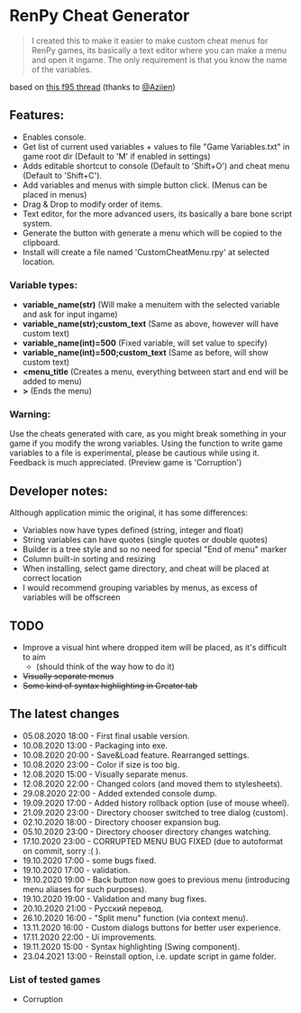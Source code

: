 # RenPy Cheat Generator
> I created this to make it easier to make custom cheat menus for RenPy games, its basically a text editor where you can
> make a menu and open it ingame.
The only requirement is that you know the name of the variables.

based on [this f95 thread](https://f95zone.to/threads/renpy-cheat-generator.14104/)
(thanks to [@Aziien](https://f95zone.to/members/aziien.13215/))

## Features:
- Enables console.
- Get list of current used variables + values to file "Game Variables.txt" in game root dir 
(Default to 'M' if enabled in settings)
- Adds editable shortcut to console (Default to 'Shift+O') and cheat menu (Default to 'Shift+C').
- Add variables and menus with simple button click. (Menus can be placed in menus)
- Drag & Drop to modify order of items.
- Text editor, for the more advanced users, its basically a bare bone script system.
- Generate the button with generate a menu which will be copied to the clipboard.
- Install will create a file named 'CustomCheatMenu.rpy' at selected location.
### Variable types:
- **variable_name(str)** (Will make a menuitem with the selected variable and ask for input ingame)
- **variable_name(str);custom_text** (Same as above, however will have custom text)
- **variable_name(int)=500** (Fixed variable, will set value to specify)
- **variable_name(int)=500;custom_text** (Same as before, will show custom text)
- **\<menu_title** (Creates a menu, everything between start and end will be added to menu)
- **\>** (Ends the menu)
### Warning:
Use the cheats generated with care, as you might break something in your game if you modify the wrong variables.
Using the function to write game variables to a file is experimental, please be cautious while using it.
Feedback is much appreciated.
(Preview game is 'Corruption')
## Developer notes:
Although application mimic the original, it has some differences:
- Variables now have types defined (string, integer and float)
- String variables can have quotes (single quotes or double quotes)
- Builder is a tree style and so no need for special "End of menu" marker
- Column built-in sorting and resizing
- When installing, select game directory, and cheat will be placed at correct location
- I would recommend grouping variables by menus, as excess of variables will be offscreen
## TODO
- Improve a visual hint where dropped item will be placed, as it's difficult to aim
  - (should think of the way how to do it)
- ~~Visually separate menus~~
- ~~Some kind of syntax highlighting in Creator tab~~
## The latest changes
- 05.08.2020 18:00 - First final usable version.
- 10.08.2020 13:00 - Packaging into exe.
- 10.08.2020 20:00 - Save&Load feature. Rearranged settings.
- 10.08.2020 23:00 - Color if size is too big.
- 12.08.2020 15:00 - Visually separate menus.
- 12.08.2020 22:00 - Changed colors (and moved them to stylesheets).
- 29.08.2020 22:00 - Added extended console dump.
- 19.09.2020 17:00 - Added history rollback option (use of mouse wheel).
- 21.09.2020 23:00 - Directory chooser switched to tree dialog (custom).
- 02.10.2020 18:00 - Directory chooser expansion bug.
- 05.10.2020 23:00 - Directory chooser directory changes watching.
- 17.10.2020 23:00 - CORRUPTED MENU BUG FIXED (due to autoformat on commit, sorry :( ).
- 19.10.2020 17:00 - some bugs fixed.
- 19.10.2020 17:00 - validation.
- 19.10.2020 19:00 - Back button now goes to previous menu (introducing menu aliases for such purposes).
- 19.10.2020 19:00 - Validation and many bug fixes.
- 20.10.2020 21:00 - Русский перевод.
- 26.10.2020 16:00 - "Split menu" function (via context menu).
- 13.11.2020 16:00 - Custom dialogs buttons for better user experience.
- 17.11.2020 22:00 - Ui improvements.
- 19.11.2020 15:00 - Syntax highlighting (Swing component).
- 23.04.2021 13:00 - Reinstall option, i.e. update script in game folder.
### List of tested games
- Corruption

